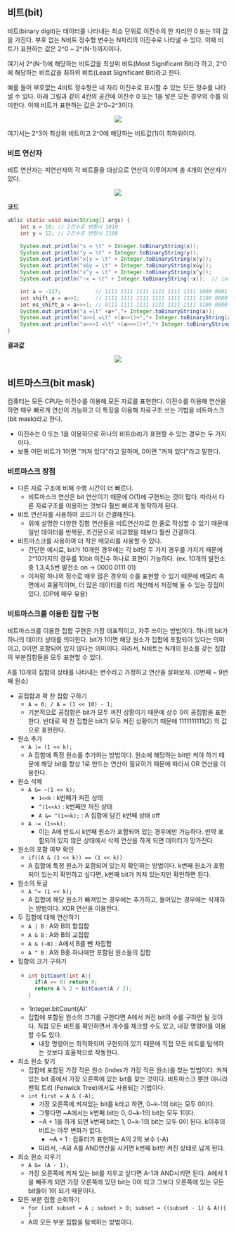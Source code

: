 ## 비트(bit)
비트(binary digit)는 데이터를 나타내는 최소 단위로 이진수의 한 자리인 0 또는 1의 값을 가진다. 부호 없는 N비트 정수형 변수는 N자리의 이진수로 나타낼 수 있다. 이때 비트가 표현하는 값은 2^0 ~ 2^(N-1)까지이다.
  

여기서 2^(N-1)에 해당하는 비트값을 최상위 비트(Most Significant Bit)라 하고, 2^0에 해당하는 비트값을 최하위 비트(Least Significant Bit)라고 한다.
  
예를 들어 부호없는 4비트 정수형은 네 자리 이진수로 표시할 수 있는 모든 정수를 나타낼 수 있다. 아래 그림과 같이 4칸의 공간에 이진수 0 또는 1을 넣은 모든 경우의 수를 의미한다. 이때 비트가 표현하는 값은 2^0~2^3이다.
<p align="center"><img src="https://i.postimg.cc/769dfb18/img1-daumcdn.png"></p>

여기서는 2^3이 최상위 비트이고 2^0에 해당하는 비트값(1)이 최하위이다.
### 비트 연산자
비트 연산자는 피연산자의 각 비트들을 대상으로 연산이 이루어지며 총 4개의 연산자가 있다.
<p align="center"><img src="https://i.postimg.cc/0Qjd0QRq/image.png"></p>

**코드**
```java
ublic static void main(String[] args) { 
    int x = 10; // 2진수로 변환시 1010
    int y = 12; // 2진수로 변환시 1100

    System.out.println("x = \t" + Integer.toBinaryString(x));
    System.out.println("y = \t" + Integer.toBinaryString(y));
    System.out.println("x|y = \t" + Integer.toBinaryString(x|y));
    System.out.println("x&y = \t" + Integer.toBinaryString(x&y));
    System.out.println("x^y = \t" + Integer.toBinaryString(x^y));
    System.out.println("~x = \t" + Integer.toBinaryString(~x));  // int는 4byte = 32bit이기때문에 앞에 28개의 1이 출력됨

    int a = -127;           // 1111 1111 1111 1111 1111 1111 1000 0001
    int shift_a = a>>1;     // 1111 1111 1111 1111 1111 1111 1100 0000
    int ns_shift_a = a>>>1; // 0111 1111 1111 1111 1111 1111 1100 0000
    System.out.println("a =\t" +a+","+ Integer.toBinaryString(a));
    System.out.println("a>>1 =\t" +(a>>1)+","+ Integer.toBinaryString(a>>1));
    System.out.println("a>>>1 =\t" +(a>>>1)+","+ Integer.toBinaryString(a>>>1));
}
```
**결과값**
<p align="center"><img src="https://i.postimg.cc/sDrmt355/img1-daumcdn.png"></p>

## 비트마스크(bit mask)
컴퓨터는 모든 CPU는 이진수를 이용해 모든 자료를 표현한다. 이진수를 이용해 연산을 하면 매우 빠르게 연산이 가능하고 이 특징을 이용해 자료구조 쓰는 기법을 비트마스크(bit mask)라고 한다.
- 이진수는 0 또는 1을 이용하므로 하나의 비트(bit)가 표현할 수 있는 경우는 두 가지이다.
- 보통 어떤 비트가 1이면 "켜져 있다"라고 말하며, 0이면 "꺼져 있다"라고 말한다.
### 비트마스크 장점
- 다른 자료 구조에 비해 수행 시간이 더 빠르다.
  - 비트마스크 연산은 bit 연산이기 때문에 O(1)에 구현되는 것이 많다. 따라서 다른 자료구조를 이용하는 것보다 훨씬 빠르게 동작하게 된다.
- 비트 연산자를 사용하여 코드가 더 간결해진다.
  - 위에 설명한 다양한 집합 연산들을 비트연산자로 한 줄로 작성할 수 있기 때문에 일반 데이터를 반복문, 조건문으로 비교했을 때보다 훨씬 간결하다.
- 비트마스크를 사용하여 더 작은 메모리를 사용할 수 있다.
  - 간단한 예시로, bit가 10개인 경우에는 각 bit당 두 가지 경우를 가지기 때문에 2^10가지의 경우를 10bit 이진수 하나로 표현이 가능하다. (ex. 10개의 발전소 중 1,3,4,5번 발전소 on -> 0000 0111 01)
  - 이처럼 하나의 정수로 매우 많은 경우의 수를 표현할 수 있기 때문에 메모리 측면에서 효율적이며, 더 많은 데이터를 미리 계산해서 저장해 둘 수 있는 장점이 있다. (DP에 매우 유용)
### 비트마스크를 이용한 집합 구현
비트마스크를 이용한 집합 구현은 가장 대표적이고, 자주 쓰이는 방법이다. 하나의 bit가 하나의 데이터 상태를 의미한다. bit가 1이면 해당 원소가 집합에 포함되어 있다는 의미이고, 0이면 포함되어 있지 않다는 의미이다. 따라서, N비트는 N개의 원소를 갖는 집합의 부분집합들을 모두 표현할 수 있다.

A를 10개의 집합의 상태를 나타내는 변수라고 가정하고 연산을 살펴보자. (0번째 ~ 9번째 원소)
- 공집합과 꽉 찬 집합 구하기
  - `A = 0; / A = (1 << 10) - 1;`
  - 기본적으로 공집합은 bit가 모두 꺼진 상황이기 때문에 상수 0이 공집합을 표현한다. 반대로 꽉 찬 집합은 bit가 모두 켜진 상황이기 때문에 1111111111(2) 의 값으로 표현한다.
- 원소 추가
  - `A |= (1 << k);`
  - A 집합에 특정 원소를 추가하는 방법이다. 원소에 해당하는 bit만 켜야 하기 때문에 해당 bit를 항상 1로 만드는 연산이 필요하기 때문에 따라서 OR 연산을 이용한다.
- 원소 삭제
  - `A &= ~(1 << k);`
    - `1<<k` : k번째가 켜진 상태
    - `^(1<<k)` : k번째만 꺼진 상태
    - `A &= ^(1<<k);` : A 집합에 담긴 k번째 상태 off
  - `A -= (1<<k);`
    - 이는 A에 반드시 k번째 원소가 포함되어 있는 경우에만 가능하다. 만약 포함되어 있지 않은 상태에서 삭제 연산을 하게 되면 데이터가 망가진다.
- 원소의 포함 여부 확인
  - `if((A & (1 << k)) == (1 << k))`
  - A 집합에 특정 원소가 포함되어 있는지 확인하는 방법이다. k번째 원소가 포함되어 있는지 확인하고 싶다면, k번째 bit가 켜져 있는지만 확인하면 된다.
- 원소의 토글
  - `A ^= (1 << k);`
  - A 집합에 해당 원소가 빠져있는 경우에는 추가하고, 들어있는 경우에는 삭제하는 방법이다. XOR 연산을 이용한다.
- 두 집합에 대해 연산하기
  - `A | B` : A와 B의 합집합
  - `A & B` : A와 B의 교집합
  - `A & (~B)` : A에서 B를 뺀 차집합
  - `A ^ B` : A와 B중 하나에만 포함된 원소들의 집합
- 집합의 크기 구하기
  - ```java
    int bitCount(int A){
      if(A == 0) return 0;
      return A % 2 + bitCount(A / 2);
    }
    ```
  - 'Integer.bitCount(A)'
  - 집합에 포함된 원소의 크기를 구한다면 A에서 켜진 bit의 수를 구하면 될 것이다. 직접 모든 비트를 확인하면서 개수를 체크할 수도 있고, 내장 명령어를 이용할 수도 있다.
    - 내장 명령어는 최적화되어 구현되어 있기 때문에 직접 모든 비트를 탐색하는 것보다 효율적으로 작동한다.
- 최소 원소 찾기
  - 집합에 포함된 가장 작은 원소 (index가 가장 작은 원소)를 찾는 방법이다. 켜져 있는 bit 중에서 가장 오른쪽에 있는 bit를 찾는 것이다. 비트마스크 뿐만 아니라 펜윅 트리 (Fenwick Tree)에서도 사용되는 기법이다.
  - `int first = A & (-A);`
    - 가장 오른쪽에 켜져있는 bit를 k라고 하면, 0~k-1의 bit는 모두 0이다.
    - 그렇다면 ~A에서는 k번째 bit는 0, 0~k-1의 bit는 모두 1이다.
    - ~A + 1을 하게 되면 k번째 bit는 1, 0~k-1의 bit는 모두 0이 된다. k이후의 비트는 아무 변화가 없다.
      -  ~A + 1 : 컴퓨터가 표현하는 A의 2의 보수 (-A)
    - 따라서, -A와 A를 AND연산을 시키면 k번째 bit만 켜진 상태로 남게 된다.
- 최소 원소 지우기
  - `A &= (A - 1);`
  - 가장 오른쪽에 켜져 있는 bit를 지우고 싶다면 A-1과 AND시키면 된다. A에서 1을 빼주게 되면 가장 오른쪽에 있던 bit는 0이 되고 그보다 오른쪽에 있는 모든 bit들이 1이 되기 때문이다.
- 모든 부분 집합 순회하기
  - `for (int subset = A ; subset > 0; subset = ((subset - 1) & A)){ }`
  - A의 모든 부분 집합을 탐색하는 방법이다. 
